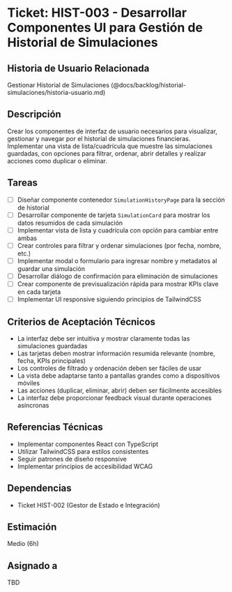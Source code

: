 # Ticket: HIST-003 - Desarrollar Componentes UI para Gestión de Historial de Simulaciones

## Historia de Usuario Relacionada

Gestionar Historial de Simulaciones (@docs/backlog/historial-simulaciones/historia-usuario.md)

## Descripción

Crear los componentes de interfaz de usuario necesarios para visualizar, gestionar y navegar por el historial de simulaciones financieras. Implementar una vista de lista/cuadrícula que muestre las simulaciones guardadas, con opciones para filtrar, ordenar, abrir detalles y realizar acciones como duplicar o eliminar.

## Tareas

- [ ] Diseñar componente contenedor `SimulationHistoryPage` para la sección de historial
- [ ] Desarrollar componente de tarjeta `SimulationCard` para mostrar los datos resumidos de cada simulación
- [ ] Implementar vista de lista y cuadrícula con opción para cambiar entre ambas
- [ ] Crear controles para filtrar y ordenar simulaciones (por fecha, nombre, etc.)
- [ ] Implementar modal o formulario para ingresar nombre y metadatos al guardar una simulación
- [ ] Desarrollar diálogo de confirmación para eliminación de simulaciones
- [ ] Crear componente de previsualización rápida para mostrar KPIs clave en cada tarjeta
- [ ] Implementar UI responsive siguiendo principios de TailwindCSS

## Criterios de Aceptación Técnicos

- La interfaz debe ser intuitiva y mostrar claramente todas las simulaciones guardadas
- Las tarjetas deben mostrar información resumida relevante (nombre, fecha, KPIs principales)
- Los controles de filtrado y ordenación deben ser fáciles de usar
- La vista debe adaptarse tanto a pantallas grandes como a dispositivos móviles
- Las acciones (duplicar, eliminar, abrir) deben ser fácilmente accesibles
- La interfaz debe proporcionar feedback visual durante operaciones asíncronas

## Referencias Técnicas

- Implementar componentes React con TypeScript
- Utilizar TailwindCSS para estilos consistentes
- Seguir patrones de diseño responsive
- Implementar principios de accesibilidad WCAG

## Dependencias

- Ticket HIST-002 (Gestor de Estado e Integración)

## Estimación

Medio (6h)

## Asignado a

TBD
